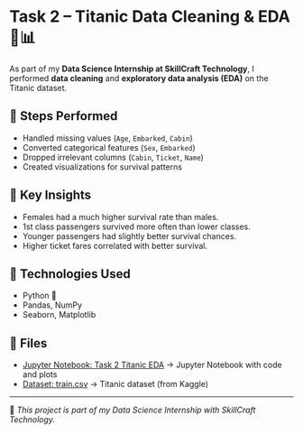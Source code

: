 # Task 2 – Titanic Data Cleaning & EDA 🚢📊

As part of my **Data Science Internship at SkillCraft Technology**, I performed **data cleaning** and **exploratory data analysis (EDA)** on the Titanic dataset.

## 🔹 Steps Performed
- Handled missing values (`Age`, `Embarked`, `Cabin`)
- Converted categorical features (`Sex`, `Embarked`)
- Dropped irrelevant columns (`Cabin`, `Ticket`, `Name`)
- Created visualizations for survival patterns

## 🔹 Key Insights
- Females had a much higher survival rate than males.
- 1st class passengers survived more often than lower classes.
- Younger passengers had slightly better survival chances.
- Higher ticket fares correlated with better survival.

## 🔹 Technologies Used
- Python 🐍
- Pandas, NumPy
- Seaborn, Matplotlib

## 🔹 Files
- [Jupyter Notebook: Task 2 Titanic EDA](./Task2_Titanic_EDA.ipynb)  → Jupyter Notebook with code and plots
- [Dataset: train.csv](./train.csv)   → Titanic dataset (from Kaggle)

---

📌 *This project is part of my Data Science Internship with SkillCraft Technology.*
